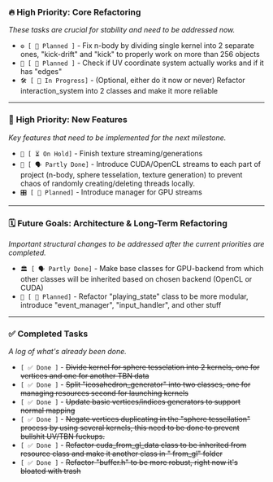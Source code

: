 ### 🔥 **High Priority: Core Refactoring**

*These tasks are crucial for stability and need to be addressed now.*

* `⚙️ [ 📝 Planned ]` - Fix n-body by dividing single kernel into 2 separate ones, "kick-drift" and "kick" to properly
  work on more than 256 objects
* `🧐 [ 📝 Planned ]` - Check if UV coordinate system actually works and if it has "edges"
* `🛠️ [ 🚧 In Progress]` - (Optional, either do it now or never) Refactor interaction_system into 2 classes and make it
  more reliable

---

### 🚀 **High Priority: New Features**

*Key features that need to be implemented for the next milestone.*

* `🎨 [ ⏳ On Hold]` - Finish texture streaming/generations
* `🌊 [ 🗣️ Partly Done]` - Introduce CUDA/OpenCL streams to each part of project (n-body, sphere tesselation, texture
  generation) to prevent chaos of randomly creating/deleting threads locally.
* `🎛️ [ 📝 Planned]` - Introduce manager for GPU streams

---

### 🗓️ **Future Goals: Architecture & Long-Term Refactoring**

*Important structural changes to be addressed after the current priorities are completed.*

* `🏛️ [ 🗣️ Partly Done]` - Make base classes for GPU-backend from which other classes will be inherited based on chosen
  backend (OpenCL or CUDA)
* `🧩 [ 📝 Planned]` - Refactor "playing_state" class to be more modular, introduce "event_manager", "input_handler", and
  other stuff

---

### ✅ **Completed Tasks**

*A log of what's already been done.*

* `[ ✅ Done ]` - ~~Divide kernel for sphere tesselation into 2 kernels, one for vertices and one for another TBN data~~
* `[ ✅ Done ]` - ~~Split "icosahedron_generator" into two classes, one for managing resources second for launching
  kernels~~
* `[ ✅ Done ]` - ~~Update basic vertices/indices generators to support normal mapping~~
* `[ ✅ Done ]` - ~~Negate vertices duplicating in the "sphere tessellation" process by using several kernels, this need
  to be done to prevent bullshit UV/TBN fuckups.~~
* `[ ✅ Done ]` - ~~Refactor cuda_from_gl_data class to be inherited from resource class and make it another class in "
  from_gl" folder~~
* `[ ✅ Done ]` - ~~Refactor "buffer.h" to be more robust, right now it's bloated with trash~~
